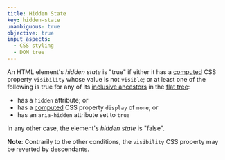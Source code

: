 ```yaml
---
title: Hidden State
key: hidden-state
unambiguous: true
objective: true
input_aspects:
  - CSS styling
  - DOM tree
---
```


An HTML element's _hidden state_ is "true" if either it has a [computed][] CSS property `visibility` whose value is not `visible`; or at least one of the following is true for any of its [inclusive ancestors][] in the [flat tree][]:

- has a `hidden` attribute; or
- has a [computed][] CSS property `display` of `none`; or
- has an `aria-hidden` attribute set to `true`

In any other case, the element's _hidden state_ is "false".

**Note**: Contrarily to the other conditions, the `visibility` CSS property may be reverted by descendants.

[computed]: https://www.w3.org/TR/css-cascade/#computed-value 'CSS definition of computed value'
[flat tree]: https://drafts.csswg.org/css-scoping/#flat-tree 'Definition of flat tree'
[inclusive ancestors]: https://dom.spec.whatwg.org/#concept-tree-inclusive-ancestor 'DOM Definition of Inclusive Ancestor'
